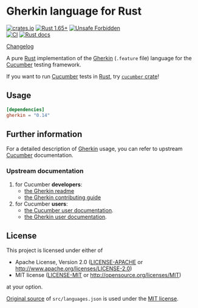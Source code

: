 Gherkin language for Rust
=========================

[![crates.io](https://img.shields.io/crates/v/gherkin.svg "crates.io")](https://crates.io/crates/gherkin)
[![Rust 1.65+](https://img.shields.io/badge/rustc-1.65+-lightgray.svg "Rust 1.65+")](https://blog.rust-lang.org/2022/11/03/Rust-1.65.0.html)
[![Unsafe Forbidden](https://img.shields.io/badge/unsafe-forbidden-success.svg "Unsafe forbidden")](https://github.com/rust-secure-code/safety-dance)  
[![CI](https://github.com/cucumber-rs/gherkin/workflows/CI/badge.svg?branch=main "CI")](https://github.com/cucumber-rs/gherkin/actions?query=workflow%3ACI+branch%3Amain)
[![Rust docs](https://docs.rs/gherkin/badge.svg "Rust docs")](https://docs.rs/gherkin)

[Changelog](https://github.com/cucumber-rs/gherkin/blob/main/CHANGELOG.md)

A pure [Rust] implementation of the [Gherkin] (`.feature` file) language for the [Cucumber] testing framework.

If you want to run [Cucumber] tests in [Rust], try [`cucumber` crate](https://github.com/cucumber-rs/cucumber)!




## Usage

```toml
[dependencies]
gherkin = "0.14"
```




## Further information

For a detailed description of [Gherkin] usage, you can refer to upstream [Cucumber] documentation.


### Upstream documentation

1. for Cucumber **developers**:
   * [the Gherkin readme](https://github.com/cucumber/gherkin/blob/main/README.md)
   * [the Gherkin contributing guide](https://github.com/cucumber/gherkin/blob/main/CONTRIBUTING.md)
1. for Cucumber **users**:
   * [the Cucumber user documentation](https://cucumber.io/docs/cucumber).
   * [the Gherkin user documentation](https://cucumber.io/docs/gherkin).




## License

This project is licensed under either of

* Apache License, Version 2.0 ([LICENSE-APACHE](LICENSE-APACHE) or <http://www.apache.org/licenses/LICENSE-2.0>)
* MIT license ([LICENSE-MIT](LICENSE-MIT) or <http://opensource.org/licenses/MIT>)

at your option.

[Original source](https://github.com/cucumber/gherkin/blob/main/gherkin-languages.json) of `src/languages.json` is used under the [MIT license](https://github.com/cucumber/gherkin/blob/main/LICENSE).




[Cucumber]: https://cucumber.io
[Gherkin]: https://cucumber.io/docs/gherkin
[Rust]: https://www.rust-lang.org

